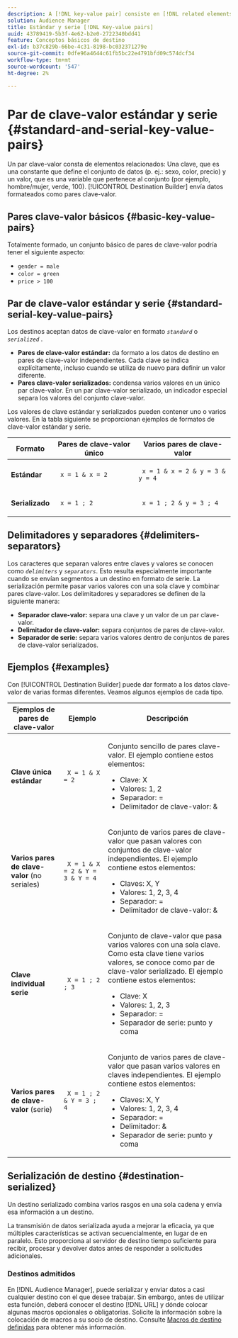 ```yaml
---
description: A [!DNL key-value pair] consiste en [!DNL related elements]. Clave, que es una constante que define el conjunto de datos (por ejemplo, sexo, color, precio) y un valor, que es una variable que pertenece al conjunto (por ejemplo, hombre/mujer, verde, 100). El Generador de destinos envía datos formateados como pares clave-valor.
solution: Audience Manager
title: Estándar y serie [!DNL Key-value pairs]
uuid: 43789419-5b3f-4e62-b2e0-2722340bdd41
feature: Conceptos básicos de destino
exl-id: b37c829b-66be-4c31-8198-bc032371279e
source-git-commit: 0dfe96a4644c61fb5bc22e4791bfd09c574dcf34
workflow-type: tm+mt
source-wordcount: '547'
ht-degree: 2%

---
```


# Par de clave-valor estándar y serie {#standard-and-serial-key-value-pairs}

Un par clave-valor consta de elementos relacionados: Una clave, que es una constante que define el conjunto de datos (p. ej.: sexo, color, precio) y un valor, que es una variable que pertenece al conjunto (por ejemplo, hombre/mujer, verde, 100). [!UICONTROL Destination Builder] envía datos formateados como pares clave-valor.

## Pares clave-valor básicos {#basic-key-value-pairs}

Totalmente formado, un conjunto básico de pares de clave-valor podría tener el siguiente aspecto:

* `gender = male`
* `color = green`
* `price > 100`

## Par de clave-valor estándar y serie {#standard-serial-key-value-pairs}

Los destinos aceptan datos de clave-valor en formato *`standard`* o *`serialized`* .

* **Pares de clave-valor estándar:** da formato a los datos de destino en pares de clave-valor independientes. Cada clave se indica explícitamente, incluso cuando se utiliza de nuevo para definir un valor diferente.
* **Pares clave-valor serializados:** condensa varios valores en un único par clave-valor. En un par clave-valor serializado, un indicador especial separa los valores del conjunto clave-valor.

Los valores de clave estándar y serializados pueden contener uno o varios valores. En la tabla siguiente se proporcionan ejemplos de formatos de clave-valor estándar y serie.

<table id="table_7895B1E800934117A19A96380F0CF91B"> 
 <thead> 
  <tr> 
   <th colname="col1" class="entry"> Formato </th>
   <th colname="col2" class="entry"> Pares de clave-valor único </th>
   <th colname="col3" class="entry"> Varios pares de clave-valor </th>
  </tr>
 </thead>
 <tbody> 
  <tr> 
   <td colname="col1"> <p> <b>Estándar</b> </p> </td>
   <td colname="col2"> <p> <code> x = 1 &amp; x = 2 </code> </p> </td>
   <td colname="col3"> <p> <code> x = 1 &amp; x = 2 &amp; y = 3 &amp; y = 4 </code> </p> </td>
  </tr>
  <tr> 
   <td colname="col1"> <p> <b>Serializado</b> </p> </td> 
   <td colname="col2"> <p> <code> x = 1 ; 2 </code> </p> </td> 
   <td colname="col3"> <p> <code> x = 1 ; 2 &amp; y = 3 ; 4 </code> </p> </td>
  </tr>
 </tbody>
</table>

## Delimitadores y separadores {#delimiters-separators}

Los caracteres que separan valores entre claves y valores se conocen como *`delimiters`* y *`separators`*. Esto resulta especialmente importante cuando se envían segmentos a un destino en formato de serie. La serialización permite pasar varios valores con una sola clave y combinar pares clave-valor. Los delimitadores y separadores se definen de la siguiente manera:

* **Separador clave-valor:** separa una clave y un valor de un par clave-valor.
* **Delimitador de clave-valor:** separa conjuntos de pares de clave-valor.
* **Separador de serie:** separa varios valores dentro de conjuntos de pares de clave-valor serializados.

## Ejemplos {#examples}

Con [!UICONTROL Destination Builder] puede dar formato a los datos clave-valor de varias formas diferentes. Veamos algunos ejemplos de cada tipo.

<table id="table_C2FBDC887C8C4CC88B1B2A7CF8E2795F"> 
 <thead> 
  <tr> 
   <th colname="col1" class="entry"> Ejemplos de pares de clave-valor </th> 
   <th colname="col2" class="entry"> Ejemplo </th> 
   <th colname="col3" class="entry"> Descripción </th> 
  </tr> 
 </thead>
 <tbody> 
  <tr> 
   <td colname="col1"> <p> <b>Clave única estándar</b> </p> </td> 
   <td colname="col2"> <p> <code> X = 1 &amp; X = 2 </code> </p> </td> 
   <td colname="col3"> <p>Conjunto sencillo de pares clave-valor. El ejemplo contiene estos elementos: </p> 
    <ul id="ul_28C0CB005B264373926CA5D7418EE845"> 
     <li id="li_B6D300DBA9064F0BA743BA9B04339511">Clave: X </li> 
     <li id="li_9A1C98D5C9124FF1B4F032668576C03A">Valores: 1, 2 </li> 
     <li id="li_1D2828328E554176846C94F6140C0CBF">Separador: = </li> 
     <li id="li_0C6A70A0D9534611ACC98A0FD3693587">Delimitador de clave-valor: &amp; </li> 
    </ul> </td> 
  </tr> 
  <tr> 
   <td colname="col1"> <p> <b>Varios pares de clave-valor</b>  (no seriales) </p> </td> 
   <td colname="col2"> <p> <code> X = 1 &amp; X = 2 &amp; Y = 3 &amp; Y = 4 </code> </p> </td> 
   <td colname="col3"> <p>Conjunto de varios pares de clave-valor que pasan valores con conjuntos de clave-valor independientes. El ejemplo contiene estos elementos: </p> 
    <ul id="ul_7FB22A43B435463D9F209067FF2C3619"> 
     <li id="li_7487657F6C2F48F5A4C4C9F9E8FB3B4B">Claves: X, Y </li> 
     <li id="li_B828CF81DAB8443FBB2EDF6538A63B3C">Valores: 1, 2, 3, 4 </li> 
     <li id="li_EA4C95F6C93D435EB79237E38CE6F011">Separador: = </li> 
     <li id="li_45984AE2B581498299054BA5276D461D">Delimitador de clave-valor: &amp; </li> 
    </ul> </td> 
  </tr> 
  <tr> 
   <td colname="col1"> <p> <b>Clave individual serie</b> </p> </td> 
   <td colname="col2"> <p> <code> X = 1 ; 2 ; 3 </code> </p> </td> 
   <td colname="col3"> <p>Conjunto de clave-valor que pasa varios valores con una sola clave. Como esta clave tiene varios valores, se conoce como par de clave-valor serializado. El ejemplo contiene estos elementos: </p> 
    <ul id="ul_69C4C662B9BD4F77BB940D921B316CCF"> 
     <li id="li_718BEC527E69417C9F88D3DBD3357A28">Clave: X </li> 
     <li id="li_659DCBBFB4024AC2B9C4E74D2A86648D">Valores: 1, 2, 3 </li> 
     <li id="li_9A890233C6F84085A7BD5EA4D044E3CC">Separador: = </li> 
     <li id="li_AFC0426EA6044F8BAFD915FCB3808FBA">Separador de serie: punto y coma </li> 
    </ul> </td> 
  </tr> 
  <tr> 
   <td colname="col1"> <p> <b>Varios pares de clave-valor</b>  (serie) </p> </td> 
   <td colname="col2"> <p> <code> X = 1 ; 2 &amp; Y = 3 ; 4 </code> </p> </td> 
   <td colname="col3"> <p>Conjunto de varios pares de clave-valor que pasan varios valores en claves independientes. El ejemplo contiene estos elementos: </p> 
    <ul id="ul_CB50133B2E944818B9F2A0586EF69774"> 
     <li id="li_FD3D7ECC2BF046E99B1ED0B73EFE341F">Claves: X, Y </li> 
     <li id="li_2BADC98C4CE74BBBBA1DC446D24615AC">Valores: 1, 2, 3, 4 </li> 
     <li id="li_4125435175AD4A43A44B980B28F32364">Separador: = </li> 
     <li id="li_48CFC279B2514F4FB2935B05FC7F287A">Delimitador: &amp; </li> 
     <li id="li_576C731F2FAF47FD92F55345CD6D36A0">Separador de serie: punto y coma </li> 
    </ul> </td> 
  </tr> 
 </tbody> 
</table>

## Serialización de destino {#destination-serialized}

Un destino serializado combina varios rasgos en una sola cadena y envía esa información a un destino.

<!-- c_dest_serialized.xml -->

La transmisión de datos serializada ayuda a mejorar la eficacia, ya que múltiples características se activan secuencialmente, en lugar de en paralelo. Esto proporciona al servidor de destino tiempo suficiente para recibir, procesar y devolver datos antes de responder a solicitudes adicionales.

### Destinos admitidos

En [!DNL Audience Manager], puede serializar y enviar datos a casi cualquier destino con el que desee trabajar. Sin embargo, antes de utilizar esta función, deberá conocer el destino [!DNL URL] y dónde colocar algunas macros opcionales o obligatorias. Solicite la información sobre la colocación de macros a su socio de destino. Consulte [Macros de destino definidas](../../features/destinations/destination-macros.md#destination-macros-defined) para obtener más información.
